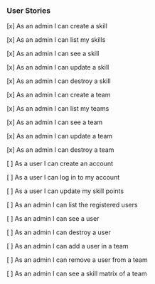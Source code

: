 ### User Stories

[x] As an admin I can create a skill

[x] As an admin I can list my skills

[x] As an admin I can see a skill

[x] As an admin I can update a skill

[x] As an admin I can destroy a skill

[x] As an admin I can create a team

[x] As an admin I can list my teams

[x] As an admin I can see a team

[x] As an admin I can update a team

[x] As an admin I can destroy a team

[ ] As a user I can create an account

[ ] As a user I can log in to my account

[ ] As a user I can update my skill points

[ ] As an admin I can list the registered users

[ ] As an admin I can see a user

[ ] As an admin I can destroy a user

[ ] As an admin I can add a user in a team

[ ] As an admin I can remove a user from a team

[ ] As an admin I can see a skill matrix of a team
